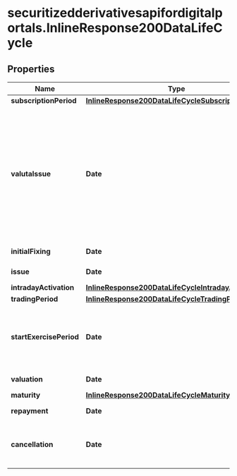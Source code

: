# securitizedderivativesapifordigitalportals.InlineResponse200DataLifeCycle

## Properties

Name | Type | Description | Notes
------------ | ------------- | ------------- | -------------
**subscriptionPeriod** | [**InlineResponse200DataLifeCycleSubscriptionPeriod**](InlineResponse200DataLifeCycleSubscriptionPeriod.md) |  | [optional] 
**valutaIssue** | **Date** | Date by which the issuer requires receiving the purchase price for a newly issued product purchased during the subscription period. | [optional] 
**initialFixing** | **Date** | Date of the initial fixing. | [optional] 
**issue** | **Date** | Date of the issue. | [optional] 
**intradayActivation** | [**InlineResponse200DataLifeCycleIntradayActivation**](InlineResponse200DataLifeCycleIntradayActivation.md) |  | [optional] 
**tradingPeriod** | [**InlineResponse200DataLifeCycleTradingPeriod**](InlineResponse200DataLifeCycleTradingPeriod.md) |  | [optional] 
**startExercisePeriod** | **Date** | Date of the start of the exercise period, which ends with the valuation. | [optional] 
**valuation** | **Date** | Date of the valuation. | [optional] 
**maturity** | [**InlineResponse200DataLifeCycleMaturity**](InlineResponse200DataLifeCycleMaturity.md) |  | [optional] 
**repayment** | **Date** | Date of the repayment. | [optional] 
**cancellation** | **Date** | Date of the cancellation day defined by the issuer. | [optional] 


